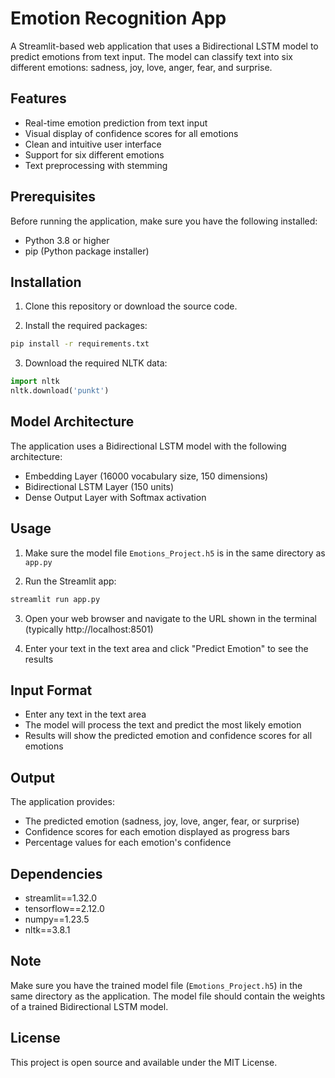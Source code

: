 # Emotion Recognition App

A Streamlit-based web application that uses a Bidirectional LSTM model to predict emotions from text input. The model can classify text into six different emotions: sadness, joy, love, anger, fear, and surprise.

## Features

- Real-time emotion prediction from text input
- Visual display of confidence scores for all emotions
- Clean and intuitive user interface
- Support for six different emotions
- Text preprocessing with stemming

## Prerequisites

Before running the application, make sure you have the following installed:

- Python 3.8 or higher
- pip (Python package installer)

## Installation

1. Clone this repository or download the source code.

2. Install the required packages:
```bash
pip install -r requirements.txt
```

3. Download the required NLTK data:
```python
import nltk
nltk.download('punkt')
```

## Model Architecture

The application uses a Bidirectional LSTM model with the following architecture:
- Embedding Layer (16000 vocabulary size, 150 dimensions)
- Bidirectional LSTM Layer (150 units)
- Dense Output Layer with Softmax activation

## Usage

1. Make sure the model file `Emotions_Project.h5` is in the same directory as `app.py`

2. Run the Streamlit app:
```bash
streamlit run app.py
```

3. Open your web browser and navigate to the URL shown in the terminal (typically http://localhost:8501)

4. Enter your text in the text area and click "Predict Emotion" to see the results

## Input Format

- Enter any text in the text area
- The model will process the text and predict the most likely emotion
- Results will show the predicted emotion and confidence scores for all emotions

## Output

The application provides:
- The predicted emotion (sadness, joy, love, anger, fear, or surprise)
- Confidence scores for each emotion displayed as progress bars
- Percentage values for each emotion's confidence

## Dependencies

- streamlit==1.32.0
- tensorflow==2.12.0
- numpy==1.23.5
- nltk==3.8.1

## Note

Make sure you have the trained model file (`Emotions_Project.h5`) in the same directory as the application. The model file should contain the weights of a trained Bidirectional LSTM model.

## License

This project is open source and available under the MIT License. 